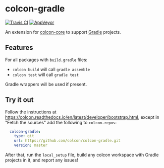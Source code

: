 colcon-gradle
=============

[![Travis CI](https://travis-ci.org/colcon/colcon-gradle.svg?branch=master)](https://travis-ci.org/colcon/colcon-gradle)
[![AppVeyor](https://ci.appveyor.com/api/projects/status/github/colcon/colcon-gradle?svg=true&branch=master)](https://ci.appveyor.com/project/esteve/colcon-gradle)

An extension for [colcon-core](https://github.com/colcon/colcon-core) to support [Gradle](https://gradle.org) projects.

## Features

For all packages with `build.gradle` files:

- `colcon build` will call `gradle assemble`
- `colcon test` will call `gradle test`

Gradle wrappers will be used if present.

## Try it out

Follow the instructions at https://colcon.readthedocs.io/en/latest/developer/bootstrap.html, except in "Fetch the sources" add the following to `colcon.repos`:

```yaml
  colcon-gradle:
    type: git
    url: https://github.com/colcon/colcon-gradle.git
    version: master
```

After that, run the `local_setup` file, build any colcon workspace with Gradle projects in it, and report any issues!
